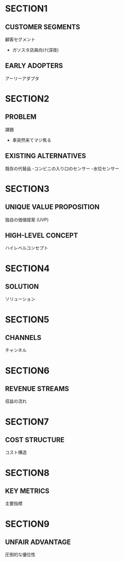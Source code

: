 # SECTION1
## CUSTOMER SEGMENTS
顧客セグメント

- ガソスタ店員向け(深夜)

## EARLY ADOPTERS
アーリーアダプタ

# SECTION2
## PROBLEM
課題

- 車突然来てマジ焦る

## EXISTING ALTERNATIVES
既存の代替品
-コンビニの入り口のセンサー
-水位センサー

# SECTION3
## UNIQUE VALUE PROPOSITION
独自の価値提案 (UVP)


## HIGH-LEVEL CONCEPT
ハイレベルコンセプト

# SECTION4
## SOLUTION
ソリューション


# SECTION5
## CHANNELS
チャンネル

# SECTION6
## REVENUE STREAMS
収益の流れ

# SECTION7
## COST STRUCTURE
コスト構造

# SECTION8
## KEY METRICS
主要指標

# SECTION9
## UNFAIR ADVANTAGE
圧倒的な優位性

